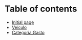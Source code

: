 # Table of contents

* [Initial page](README.md)
* [Veículo](veiculo.md)
* [Categoria Gasto](categoria-gasto.md)

